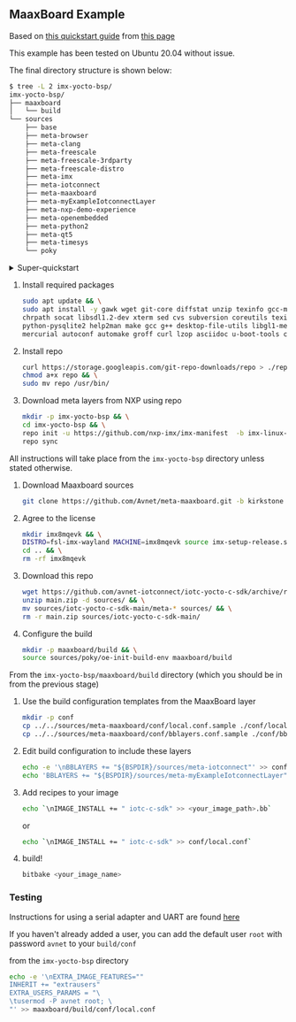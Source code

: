 ## MaaxBoard Example
 
Based on [this quickstart guide](https://www.avnet.com/wps/wcm/connect/onesite/35645cc9-4317-4ca0-a2fa-30cce5f9ff17/MaaXBoard-Mini-Linux-Yocto-Lite-Development_Guide-V1.0-EN.pdf?MOD=AJPERES) from [this page](https://www.avnet.com/wps/portal/us/products/avnet-boards/avnet-board-families/maaxboard/maaxboard?utm_source=hackster)
      
This example has been tested on Ubuntu 20.04 without issue.

The final directory structure is shown below:
```bash
$ tree -L 2 imx-yocto-bsp/
imx-yocto-bsp/
├── maaxboard
│   └── build
└── sources
    ├── base
    ├── meta-browser
    ├── meta-clang
    ├── meta-freescale
    ├── meta-freescale-3rdparty
    ├── meta-freescale-distro
    ├── meta-imx
    ├── meta-iotconnect
    ├── meta-maaxboard
    ├── meta-myExampleIotconnectLayer
    ├── meta-nxp-demo-experience
    ├── meta-openembedded
    ├── meta-python2
    ├── meta-qt5
    ├── meta-timesys
    └── poky
```
<details>

<summary>Super-quickstart</summary>

```bash
sudo apt update && \
sudo apt install -y gawk wget git-core diffstat unzip texinfo gcc-multilib build-essential \
chrpath socat libsdl1.2-dev xterm sed cvs subversion coreutils texi2html docbook-utils \
python-pysqlite2 help2man make gcc g++ desktop-file-utils libgl1-mesa-dev libglu1-mesa-dev \
mercurial autoconf automake groff curl lzop asciidoc u-boot-tools cpio sudo locales python && \
\
mkdir -p imx-yocto-bsp && \
cd imx-yocto-bsp && \
repo init -u https://github.com/nxp-imx/imx-manifest  -b imx-linux-kirkstone -m imx-5.15.71-2.2.0.xml && \
\
mkdir .repo/local_manifests && \
git clone git@github.com:pywtk/iotc-yocto-repo-manifests.git -b kirkstone --depth 1 && \
cp iotc-yocto-repo-manifests/iotc-c-maaxboard.xml .repo/local_manifests/ && \
repo sync && \
\
mkdir build && \
DISTRO=fsl-imx-wayland-lite MACHINE=maaxboard source imx-setup-release.sh -b build && \
bitbake-layers add-layer ../sources/meta-maaxboard \
../sources/meta-iotconnect \
../sources/meta-myExampleIotconnectLayer && \
\
echo 'DISTRO_FEATURES:append = " systemd"
VIRTUAL-RUNTIME_init_manager = "systemd"' >> conf/local.conf && \
echo 'INHERIT += "extrausers"
EXTRA_USERS_PARAMS = " useradd -p '\$5\$qjMzQ4sWI8S\$AJ/zzrYE2PJoyM9e6QLOV.L/xyDn0Lmk2E/aH4wd7o.' iot; \
                       usermod  -a -G sudo iot;"
IMAGE_INSTALL += " openssh"
IMAGE_INSTALL:append = " iotc-c-sdk"' >> conf/local.conf && \
\
bitbake core-image-minimal
```
</details>

1. Install required packages
   ```bash
   sudo apt update && \
   sudo apt install -y gawk wget git-core diffstat unzip texinfo gcc-multilib build-essential
   chrpath socat libsdl1.2-dev xterm sed cvs subversion coreutils texi2html docbook-utils
   python-pysqlite2 help2man make gcc g++ desktop-file-utils libgl1-mesa-dev libglu1-mesa-dev
   mercurial autoconf automake groff curl lzop asciidoc u-boot-tools cpio sudo locales python
   ```
1. Install repo
   ```bash
   curl https://storage.googleapis.com/git-repo-downloads/repo > ./repo && \
   chmod a+x repo && \
   sudo mv repo /usr/bin/
   ```
1. Download meta layers from NXP using repo
   ```bash
   mkdir -p imx-yocto-bsp && \
   cd imx-yocto-bsp && \
   repo init -u https://github.com/nxp-imx/imx-manifest  -b imx-linux-kirkstone -m imx-5.10.35-2.0.0.xml && \
   repo sync
   ```

All instructions will take place from the `imx-yocto-bsp` directory unless stated otherwise.

1. Download Maaxboard sources
   ```bash
   git clone https://github.com/Avnet/meta-maaxboard.git -b kirkstone sources/meta-maaxboard
   ```
1. Agree to the license
   ```bash
   mkdir imx8mqevk && \
   DISTRO=fsl-imx-wayland MACHINE=imx8mqevk source imx-setup-release.sh -b imx8mqevk && \
   cd .. && \
   rm -rf imx8mqevk
   ```
1. Download this repo
   ```bash
   wget https://github.com/avnet-iotconnect/iotc-yocto-c-sdk/archive/refs/heads/main.zip && \
   unzip main.zip -d sources/ && \
   mv sources/iotc-yocto-c-sdk-main/meta-* sources/ && \
   rm -r main.zip sources/iotc-yocto-c-sdk-main/
   ```
1. Configure the build
   ```bash
   mkdir -p maaxboard/build && \
   source sources/poky/oe-init-build-env maaxboard/build
   ```
From the `imx-yocto-bsp/maaxboard/build` directory (which you should be in from the previous stage)
1. Use the build configuration templates from the MaaxBoard layer
   ```bash
   mkdir -p conf
   cp ../../sources/meta-maaxboard/conf/local.conf.sample ./conf/local.conf && \
   cp ../../sources/meta-maaxboard/conf/bblayers.conf.sample ./conf/bblayers.conf
   ```
1. Edit build configuration to include these layers
   ```bash
   echo -e '\nBBLAYERS += "${BSPDIR}/sources/meta-iotconnect"' >> conf/bblayers.conf && \
   echo 'BBLAYERS += "${BSPDIR}/sources/meta-myExampleIotconnectLayer"' >> conf/bblayers.conf
   ```
1. Add recipes to your image
   ```bash
   echo `\nIMAGE_INSTALL += " iotc-c-sdk" >> <your_image_path>.bb`
   ```
   or 
   ```bash
   echo `\nIMAGE_INSTALL += " iotc-c-sdk" >> conf/local.conf`
   ```
1. build!
   ```bash
   bitbake <your_image_name>
   ```
### Testing

Instructions for using a serial adapter and UART are found [here](https://www.hackster.io/monica/getting-started-with-maaxboard-headless-setup-24102b)  

If you haven't already added a user, you can add the default user `root` with password `avnet` to your `build/conf`

from the `imx-yocto-bsp` directory

   ```bash
echo -e '\nEXTRA_IMAGE_FEATURES=""
INHERIT += "extrausers"
EXTRA_USERS_PARAMS = "\ 
\tusermod -P avnet root; \ 
"' >> maaxboard/build/conf/local.conf 
   ```
